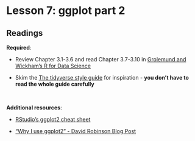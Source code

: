 Lesson 7: ggplot part 2
================

## Readings

**Required**:

  - Review Chapter 3.1-3.6 and read Chapter 3.7-3.10 in [Grolemund and
    Wickham’s R for Data
    Science](https://r4ds.had.co.nz/data-visualisation.html#statistical-transformations)

  - Skim the [The tidyverse style guide](https://style.tidyverse.org/)
    for inspiration - **you don’t have to read the whole guide
    carefully**

<br>

**Additional resources**:

  - [RStudio’s ggplot2 cheat
    sheet](https://github.com/rstudio/cheatsheets/blob/master/data-visualization-2.1.pdf)

  - [“Why I use ggplot2” - David Robinson Blog
    Post](http://varianceexplained.org/r/why-I-use-ggplot2/)
